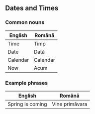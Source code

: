 ## Dates and Times

### Common nouns
|English|Română|
|-|-|
|Time|Timp|
|Date|Dată|
|Calendar|Calendar|
|Now|Acum|

### Example phrases
|English|Română|
|-|-|
|Spring is coming|Vine primăvara|
